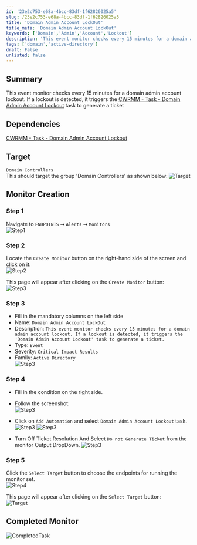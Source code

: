 ```yaml
---
id: '23e2c753-e68a-4bcc-83df-1f62826025a5'
slug: /23e2c753-e68a-4bcc-83df-1f62826025a5
title: 'Domain Admin Account LockOut'
title_meta: 'Domain Admin Account LockOut'
keywords: ['Domain','Admin','Account','Lockout']
description: 'This event monitor checks every 15 minutes for a domain admin account lockout. If a lockout is detected, it triggers the `Domain Admin Account Lockout` task to generate a ticket'
tags: ['domain','active-directory']
draft: False
unlisted: false
---
```


## Summary
This event monitor checks every 15 minutes for a domain admin account lockout. If a lockout is detected, it triggers the [CWRMM - Task - Domain Admin Account Lockout](/docs/b194bbed-fe64-4ced-8410-21281b08de07) task to generate a ticket

## Dependencies
[CWRMM - Task - Domain Admin Account Lockout](/docs/b194bbed-fe64-4ced-8410-21281b08de07)

## Target

`Domain Controllers`  
This should target the group 'Domain Controllers' as shown below:
![Target](../../../static/img/cwrmm-monitor-domain-admin-account-lockout/image6.png)


## Monitor Creation

### Step 1

Navigate to `ENDPOINTS` ➞ `Alerts` ➞ `Monitors`  
![Step1](../../../static/img/cw-rmm-monitors-common-screenshots/step1.png)

### Step 2

Locate the `Create Monitor` button on the right-hand side of the screen and click on it.  
![Step2](../../../static/img/cw-rmm-monitors-common-screenshots/step2.png)

This page will appear after clicking on the `Create Monitor` button:  
![Step3](../../../static/img/cw-rmm-monitors-common-screenshots/step3.png)

### Step 3

- Fill in the mandatory columns on the left side  
- Name: `Domain Admin Account LockOut`  
- Description: `This event monitor checks every 15 minutes for a domain admin account lockout. If a lockout is detected, it triggers the 'Domain Admin Account Lockout' task to generate a ticket.`  
- Type: `Event`  
- Severity: `Critical Impact Results`  
- Family: `Active Directory`  
![Step3](../../../static/img/cwrmm-monitor-domain-admin-account-lockout/image1.png)

 
### Step 4

- Fill in the condition on the right side.  
- Follow the screenshot:  
![Step3](../../../static/img/cwrmm-monitor-domain-admin-account-lockout/image2.png)

- Click on `Add Automation` and select `Domain Admin Account Lockout` task. 
![Step3](../../../static/img/cwrmm-monitor-domain-admin-account-lockout/image3.png)
![Step3](../../../static/img/cwrmm-monitor-domain-admin-account-lockout/image4.png)

- Turn Off Ticket Resolution
And Select `Do not Generate Ticket` from the monitor Output DropDown.
![Step3](../../../static/img/cwrmm-monitor-domain-admin-account-lockout/image5.png)


### Step 5

Click the `Select Target` button to choose the endpoints for running the monitor set.  
![Step4](../../../static/img/cw-rmm-monitors-common-screenshots/step4.png)

This page will appear after clicking on the `Select Target` button:  
![Target](../../../static/img/cwrmm-monitor-domain-admin-account-lockout/image6.png)


## Completed Monitor
![CompletedTask](../../../static/img/cwrmm-monitor-domain-admin-account-lockout/image7.png)
